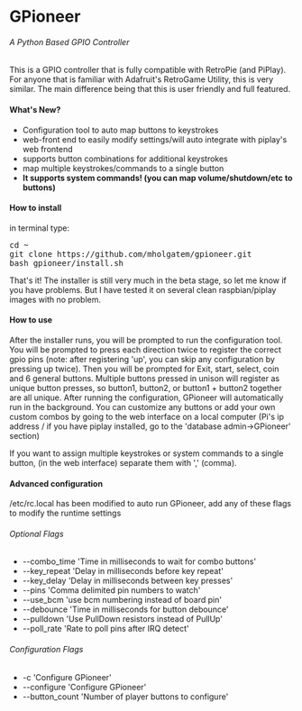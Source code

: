 <h1>GPioneer</h1>
<h6>A Python Based GPIO Controller</h6>This is a GPIO controller that is fully compatible with RetroPie (and PiPlay). For anyone that is familiar with Adafruit's RetroGame Utility, this is very similar. The main difference being that this is user friendly and full featured.
<h4>What's New?</h4>
<ul><li>Configuration tool to auto map buttons to keystrokes</li>
<li>web-front end to easily modify settings/will auto integrate with piplay's web frontend</li>
<li>supports button combinations for additional keystrokes</li>
<li>map multiple keystrokes/commands to a single button</li>
<li><b>It supports system commands! (you can map volume/shutdown/etc to buttons)</b></li>
</ul>
<h4>How to install</h4>in terminal type:
<pre>cd ~
git clone https://github.com/mholgatem/gpioneer.git
bash gpioneer/install.sh</pre>
That's it! The installer is still very much in the beta stage, so let me know if you have problems. But I have tested it on several clean raspbian/piplay images with no problem.

<h4>How to use</h4> After the installer runs, you will be prompted to run the configuration tool. You will be prompted to press each direction twice to register the correct gpio pins (note: after registering 'up', you can skip any configuration by pressing up twice). Then you will be prompted for Exit, start, select, coin and 6 general buttons. Multiple buttons pressed in unison will register as unique button presses, so button1, button2, or button1 + button2 together are all unique.
After running the configuration, GPioneer will automatically run in the background. You can customize any buttons or add your own custom combos by going to the web interface on a local computer (Pi's ip address / if you have piplay installed, go to the 'database admin->GPioneer' section)

If you want to assign multiple keystrokes or system commands to a single button, (in the web interface) separate them with ',' (comma).

<h4>Advanced configuration</h4>
/etc/rc.local has been modified to auto run GPioneer, add any of these flags to modify the runtime settings

<h6>Optional Flags</h6><ul><li>--combo_time	'Time in milliseconds to wait for combo buttons'</li>
<li>--key_repeat	'Delay in milliseconds before key repeat'</li>
<li>--key_delay	'Delay in milliseconds between key presses'</li>
<li>--pins		'Comma delimited pin numbers to watch'</li>
<li>--use_bcm		'use bcm numbering instead of board pin'</li>
<li>--debounce	'Time in milliseconds for button debounce'</li>
<li>--pulldown	'Use PullDown resistors instead of PullUp'</li>
<li>--poll_rate	'Rate to poll pins after IRQ detect'</li></ul>

<h6>Configuration Flags</h6><ul><li>-c				'Configure GPioneer'</li>
<li>--configure		'Configure GPioneer'</li>
<li>--button_count	'Number of player buttons to configure'</li></ul>
